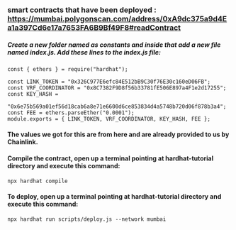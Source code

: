 ### smart contracts that have been deployed : https://mumbai.polygonscan.com/address/0xA9dc375a9d4Ea1a397Cd6e17a7653FA6B9Bf49F8#readContract

##### Create a new folder named as constants and inside that add a new file named index.js. Add these lines to the index.js file: 
```
const { ethers } = require("hardhat");

const LINK_TOKEN = "0x326C977E6efc84E512bB9C30f76E30c160eD06FB";
const VRF_COORDINATOR = "0x8C7382F9D8f56b33781fE506E897a4F1e2d17255";
const KEY_HASH =
  "0x6e75b569a01ef56d18cab6a8e71e6600d6ce853834d4a5748b720d06f878b3a4";
const FEE = ethers.parseEther("0.0001");
module.exports = { LINK_TOKEN, VRF_COORDINATOR, KEY_HASH, FEE };

```

#### The values we got for this are from here and are already provided to us by Chainlink.

#### Compile the contract, open up a terminal pointing at hardhat-tutorial directory and execute this command:

```
npx hardhat compile
```

#### To deploy, open up a terminal pointing at hardhat-tutorial directory and execute this command: 

```
npx hardhat run scripts/deploy.js --network mumbai
```
